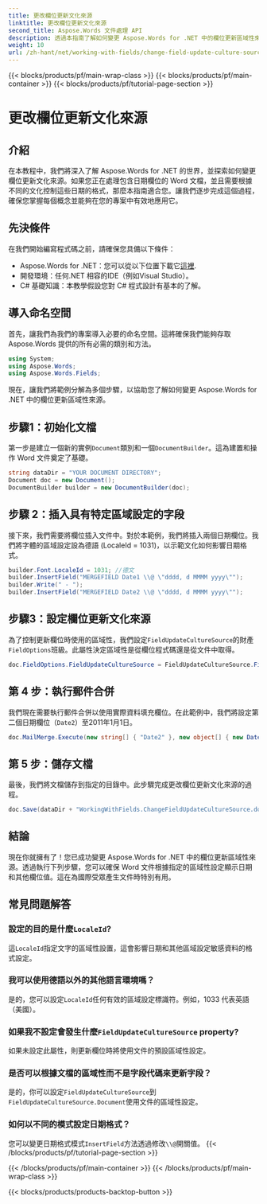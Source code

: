 ```yaml
---
title: 更改欄位更新文化來源
linktitle: 更改欄位更新文化來源
second_title: Aspose.Words 文件處理 API
description: 透過本指南了解如何變更 Aspose.Words for .NET 中的欄位更新區域性來源。輕鬆控制基於不同文化的日期格式。
weight: 10
url: /zh-hant/net/working-with-fields/change-field-update-culture-source/
---
```


{{< blocks/products/pf/main-wrap-class >}}
{{< blocks/products/pf/main-container >}}
{{< blocks/products/pf/tutorial-page-section >}}

# 更改欄位更新文化來源

## 介紹

在本教程中，我們將深入了解 Aspose.Words for .NET 的世界，並探索如何變更欄位更新文化來源。如果您正在處理包含日期欄位的 Word 文檔，並且需要根據不同的文化控制這些日期的格式，那麼本指南適合您。讓我們逐步完成這個過程，確保您掌握每個概念並能夠在您的專案中有效地應用它。

## 先決條件

在我們開始編寫程式碼之前，請確保您具備以下條件：

-  Aspose.Words for .NET：您可以從以下位置下載它[這裡](https://releases.aspose.com/words/net/).
- 開發環境：任何.NET 相容的IDE（例如Visual Studio）。
- C# 基礎知識：本教學假設您對 C# 程式設計有基本的了解。

## 導入命名空間

首先，讓我們為我們的專案導入必要的命名空間。這將確保我們能夠存取 Aspose.Words 提供的所有必需的類別和方法。

```csharp
using System;
using Aspose.Words;
using Aspose.Words.Fields;
```

現在，讓我們將範例分解為多個步驟，以協助您了解如何變更 Aspose.Words for .NET 中的欄位更新區域性來源。

## 步驟1：初始化文檔

第一步是建立一個新的實例`Document`類別和一個`DocumentBuilder`。這為建置和操作 Word 文件奠定了基礎。

```csharp
string dataDir = "YOUR DOCUMENT DIRECTORY";
Document doc = new Document();
DocumentBuilder builder = new DocumentBuilder(doc);
```

## 步驟 2：插入具有特定區域設定的字段

接下來，我們需要將欄位插入文件中。對於本範例，我們將插入兩個日期欄位。我們將字體的區域設定設為德語 (LocaleId = 1031)，以示範文化如何影響日期格式。

```csharp
builder.Font.LocaleId = 1031; //德文
builder.InsertField("MERGEFIELD Date1 \\@ \"dddd, d MMMM yyyy\"");
builder.Write(" - ");
builder.InsertField("MERGEFIELD Date2 \\@ \"dddd, d MMMM yyyy\"");
```

## 步驟3：設定欄位更新文化來源

為了控制更新欄位時使用的區域性，我們設定`FieldUpdateCultureSource`的財產`FieldOptions`班級。此屬性決定區域性是從欄位程式碼還是從文件中取得。

```csharp
doc.FieldOptions.FieldUpdateCultureSource = FieldUpdateCultureSource.FieldCode;
```

## 第 4 步：執行郵件合併

我們現在需要執行郵件合併以使用實際資料填充欄位。在此範例中，我們將設定第二個日期欄位（`Date2`）至2011年1月1日。

```csharp
doc.MailMerge.Execute(new string[] { "Date2" }, new object[] { new DateTime(2011, 1, 1) });
```

## 第 5 步：儲存文檔

最後，我們將文檔儲存到指定的目錄中。此步驟完成更改欄位更新文化來源的過程。

```csharp
doc.Save(dataDir + "WorkingWithFields.ChangeFieldUpdateCultureSource.docx");
```

## 結論

現在你就擁有了！您已成功變更 Aspose.Words for .NET 中的欄位更新區域性來源。透過執行下列步驟，您可以確保 Word 文件根據指定的區域性設定顯示日期和其他欄位值。這在為國際受眾產生文件時特別有用。

## 常見問題解答

### 設定的目的是什麼`LocaleId`?
這`LocaleId`指定文字的區域性設置，這會影響日期和其他區域設定敏感資料的格式設定。

### 我可以使用德語以外的其他語言環境嗎？
是的，您可以設定`LocaleId`任何有效的區域設定標識符。例如，1033 代表英語（美國）。

### 如果我不設定會發生什麼`FieldUpdateCultureSource` property?
如果未設定此屬性，則更新欄位時將使用文件的預設區域性設定。

### 是否可以根據文檔的區域性而不是字段代碼來更新字段？
是的，你可以設定`FieldUpdateCultureSource`到`FieldUpdateCultureSource.Document`使用文件的區域性設定。

### 如何以不同的模式設定日期格式？
您可以變更日期格式模式`InsertField`方法透過修改`\\@`開關值。
{{< /blocks/products/pf/tutorial-page-section >}}

{{< /blocks/products/pf/main-container >}}
{{< /blocks/products/pf/main-wrap-class >}}

{{< blocks/products/products-backtop-button >}}
